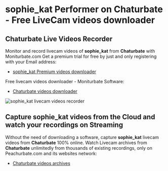 # sophie_kat Performer on Chaturbate - Free LiveCam videos downloader

## Chaturbate Live Videos Recorder

Monitor and record livecam videos of **sophie_kat** from **Chaturbate** with Moniturbate.com
Get a premium trial for free by just and only registering with your Email address:
* [sophie_kat Premium videos downloader](https://moniturbate.com/request-demo-licence-key.html)

Free livecam videos downloader - Moniturbate Software:
* [Chaturbate videos downloader](https://moniturbate.com/moniturbate-download-software.html)

![sophie_kat livecam videos recorder](https://peachurnet.com/templates/moniturbate-software.png)


## Capture sophie_kat videos from the Cloud and watch your recordings on Streaming

Without the need of downloading a software, capture **sophie_kat** livecam videos from **Chaturbate** 100% online.
Watch Livecam archives from **Chaturbate** unlimitedly from thousands of existing recordings, only on Peachurbate.com and its websites network:
* [Chaturbate videos archives](https://peachurnet.com/)